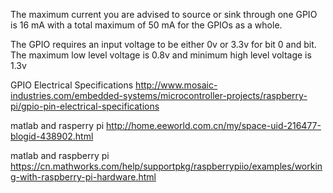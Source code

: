 The maximum current you are advised to source or sink through one GPIO is 16 mA with a total maximum of 50 mA for the GPIOs as a whole.

The GPIO requires an input voltage to be either 0v or 3.3v for bit 0 and bit. The maximum low level voltage is 0.8v and minimum high level voltage is 1.3v

GPIO Electrical Specifications http://www.mosaic-industries.com/embedded-systems/microcontroller-projects/raspberry-pi/gpio-pin-electrical-specifications

matlab and rasperry pi http://home.eeworld.com.cn/my/space-uid-216477-blogid-438902.html

matlab and raspberry pi https://cn.mathworks.com/help/supportpkg/raspberrypiio/examples/working-with-raspberry-pi-hardware.html
